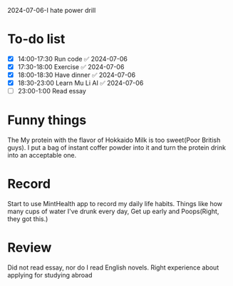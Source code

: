 2024-07-06-I hate power drill

# To-do list
- [x] 14:00-17:30 Run code ✅ 2024-07-06
- [x] 17:30-18:00 Exercise ✅ 2024-07-06
- [x] 18:00-18:30 Have dinner ✅ 2024-07-06
- [x] 18:30-23:00 Learn Mu Li AI ✅ 2024-07-06
- [ ] 23:00-1:00 Read essay
# Funny things
The My protein with the flavor of Hokkaido Milk is too sweet(Poor British guys). I put a bag of instant coffer powder into it and turn the protein drink into an acceptable one.

# Record
Start to use MintHealth app to record my daily life habits. 
Things like how many cups of water I've drunk every day, Get up early and Poops(Right, they got this.)

# Review
Did not read essay, nor do I read English novels.
Right experience about applying for studying abroad